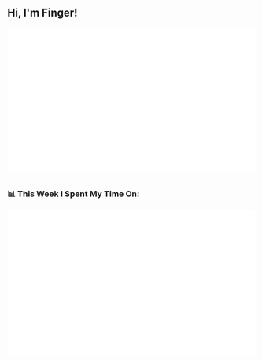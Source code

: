 <h2> Hi, I'm Finger!</h2>

<img align="right" src="https://raw.githubusercontent.com/spianmo/github-stats/master/generated/overview.svg#gh-light-mode-only">

<!-- <img align="right" height="160em" src="https://github-readme-stats-eight-theta.vercel.app/api/top-langs/?username=spianmo&layout=compact&langs_count=8&theme=algolia"/>	 -->
	
```go
package main

type Me struct {
	Name   string
	Job    string
	Code   string
	Skills string
}

func main() {
	me := &Me{
		Name:   "Finger",
		Job:    "Client-side Engineer",
		Code:   "Java, Kotlin, C#, Rust and C++ and Others",
		Skills: "Android, Security, Cross-platform client, NLP, CV, ASR ^o^",
	}
	_ = me
}
```


<h3>📊 This Week I Spent My Time On:</h3>
<img align='right' src="https://raw.githubusercontent.com/spianmo/github-stats/master/generated/languages.svg#gh-light-mode-only">

<!--START_SECTION:waka-->

```txt
Kotlin                 16 hrs 36 mins  █████████████▒░░░░░░░░░░░   53.63 %
Java                   12 hrs 25 mins  ██████████░░░░░░░░░░░░░░░   40.12 %
Markdown               35 mins         ▒░░░░░░░░░░░░░░░░░░░░░░░░   01.91 %
Gradle                 19 mins         ▒░░░░░░░░░░░░░░░░░░░░░░░░   01.07 %
Groovy                 11 mins         ░░░░░░░░░░░░░░░░░░░░░░░░░   00.64 %
```

<!--END_SECTION:waka-->
